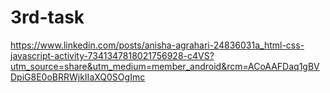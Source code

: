 # 3rd-task
https://www.linkedin.com/posts/anisha-agrahari-24836031a_html-css-javascript-activity-7341347818021756928-c4VS?utm_source=share&utm_medium=member_android&rcm=ACoAAFDaq1gBVDpiG8E0oBRRWjkIIaXQ0SOgImc
